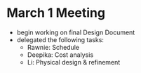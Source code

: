 # March 1 Meeting

- begin working on final Design Document
- delegated the following tasks:
    - Rawnie: Schedule
    - Deepika: Cost analysis
    - Li: Physical design & refinement